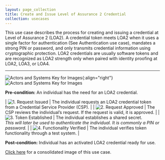 ```yaml
---
layout: page_collection
title: Create and Issue Level of Assurance 2 Credential
collection: usecases
---
```


This use case describes the process for creating and issuing a credential at Level of Assurance 2 (LOA2).
A credential token meets LOA2 when it uses a single factor for authentication (See Authentication use case), mandates a strong PIN or password, and only transmits credential information using cryptographic protection.
LOA2 credentials are usually software tokens and are recognized as LOA2 strength only when paired with identity proofing at LOA2, LOA3, or LOA4.

---

![Actors and Systems Key for Images](../../img/usecases/clabelissuance.png){:align="right"}
![Actors and Systems Key for Images](../../img/usecases/createloa2key.png)

**Pre-condition:** An individual has the need for an LOA2 credential.

| ![1. Request Issued](../../img/usecases/createloa2s1.png)  | The individual requests an LOA2 credential token from a Credential Service Provider (CSP).  |
| ![2. Request Approved](../../img/usecases/createloa2s2.png)  | The CSP reviews the individual’s request. If the request is valid, it is approved.  |
| ![3. Token Established](../../img/usecases/createloa2s3.png)  | The individual establishes a shared secret. <br/><em> This will later be used to authenticate the individual. It is commonly a PIN or password.</em>  |
| ![4. Functionality Verified](../../img/usecases/createloa2s4.png)  | The individual verifies token functionality through a test system.  |

**Post-condition:** Individual has an activated LOA2 credential ready for use.

[Click here](../../img/LOA2Cred.png) for a consolidated image of this use case.
